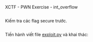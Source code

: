 XCTF - PWN Exercise - int_overflow

```c

```

Kiếm tra các flag secure trước.

```

```

Tiến hành viết file [exploit.py](exploit.py) và khai thác:

```

```
